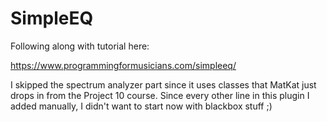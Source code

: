 # SimpleEQ

Following along with tutorial here:

https://www.programmingformusicians.com/simpleeq/


I skipped the spectrum analyzer part since it uses classes that MatKat just drops in from the Project 10 course.  Since every other line in this plugin I added manually, I didn't want to start now with blackbox stuff ;)
